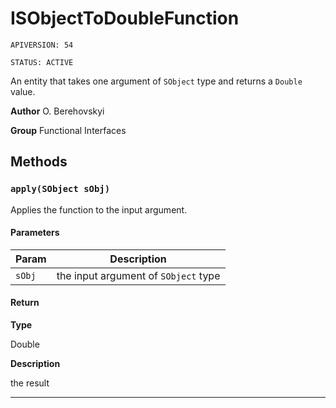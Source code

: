 # ISObjectToDoubleFunction

`APIVERSION: 54`

`STATUS: ACTIVE`

An entity that takes one argument of `SObject` type and returns a `Double` value.


**Author** O. Berehovskyi


**Group** Functional Interfaces

## Methods
### `apply(SObject sObj)`

Applies the function to the input argument.

#### Parameters
|Param|Description|
|---|---|
|`sObj`|the input argument of `SObject` type|

#### Return

**Type**

Double

**Description**

the result

---
